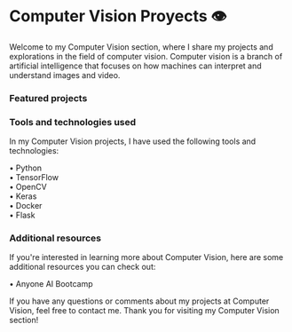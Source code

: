 # Computer Vision Proyects 👁️

Welcome to my Computer Vision section, where I share my projects and explorations in the field of computer vision. Computer vision is a branch of artificial intelligence that focuses on how machines can interpret and understand images and video.

### Featured projects

### Tools and technologies used
In my Computer Vision projects, I have used the following tools and technologies:

• Python <br>
• TensorFlow <br>
• OpenCV <br>
• Keras <br>
• Docker <br>
• Flask <br>

### Additional resources
If you're interested in learning more about Computer Vision, here are some additional resources you can check out:

• Anyone AI Bootcamp

If you have any questions or comments about my projects at Computer Vision, feel free to contact me. Thank you for visiting my Computer Vision section!
